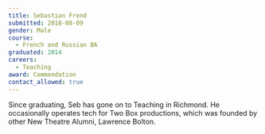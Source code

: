 ```yaml
---
title: Sebastian Frend
submitted: 2018-08-09
gender: Male
course:
  - French and Russian BA
graduated: 2014
careers:
  - Teaching
award: Commendation
contact_allowed: true
---
```


Since graduating, Seb has gone on to Teaching in Richmond. He occasionally operates tech for Two Box productions, which was founded by other New Theatre Alumni, Lawrence Bolton.
